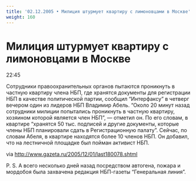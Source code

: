 ```yaml
---
title: '02.12.2005 • Милиция штурмует квартиру с лимоновцами в Москве'
weight: 160
---
```


# Милиция штурмует квартиру с лимоновцами в Москве

22:45

Сотрудники правоохранительных органов пытаются проникнуть в частную квартиру члена НБП, где хранятся документы для регистрации НБП в качестве политической партии, сообщил “Интерфаксу” в четверг вечером один из лидеров НБП Владимир Абель. “Около 20 минут назад сотрудники милиции попытались проникнуть в частную квартиру, хозяином которой является член НБП”, — отметил он. По его словам, в квартире “хранятся 50 тыс. подписей и другие документы, которые члены НБП планировали сдать в Регистрационную палату”. Сейчас, по словам Абеля, в квартире находятся более 10 членов НБП. Он добавил, что на лестничной площадке был пойман активист НБП.

via http://www.gazeta.ru/2005/12/01/last180078.shtml

P. S. А всего несколько дней назад посредством автогена, пожара и мордобоя была захвачена редакция НБП-газеты “Генеральная линия”.